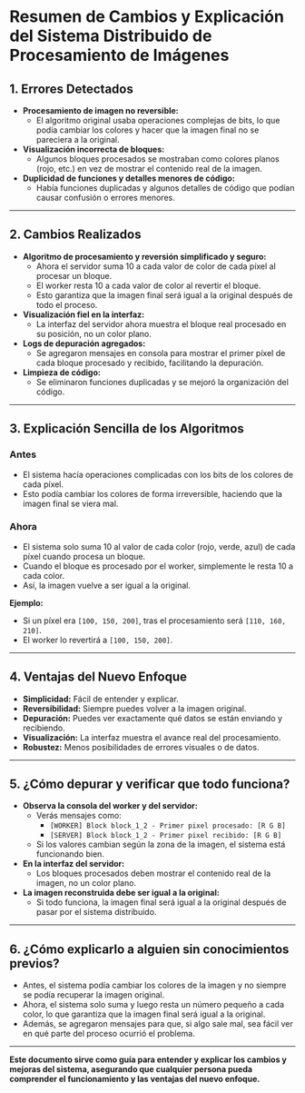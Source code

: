 # Resumen de Cambios y Explicación del Sistema Distribuido de Procesamiento de Imágenes

## 1. Errores Detectados

- **Procesamiento de imagen no reversible:**
  - El algoritmo original usaba operaciones complejas de bits, lo que podía cambiar los colores y hacer que la imagen final no se pareciera a la original.
- **Visualización incorrecta de bloques:**
  - Algunos bloques procesados se mostraban como colores planos (rojo, etc.) en vez de mostrar el contenido real de la imagen.
- **Duplicidad de funciones y detalles menores de código:**
  - Había funciones duplicadas y algunos detalles de código que podían causar confusión o errores menores.

---

## 2. Cambios Realizados

- **Algoritmo de procesamiento y reversión simplificado y seguro:**
  - Ahora el servidor suma 10 a cada valor de color de cada píxel al procesar un bloque.
  - El worker resta 10 a cada valor de color al revertir el bloque.
  - Esto garantiza que la imagen final será igual a la original después de todo el proceso.
- **Visualización fiel en la interfaz:**
  - La interfaz del servidor ahora muestra el bloque real procesado en su posición, no un color plano.
- **Logs de depuración agregados:**
  - Se agregaron mensajes en consola para mostrar el primer píxel de cada bloque procesado y recibido, facilitando la depuración.
- **Limpieza de código:**
  - Se eliminaron funciones duplicadas y se mejoró la organización del código.

---

## 3. Explicación Sencilla de los Algoritmos

### Antes
- El sistema hacía operaciones complicadas con los bits de los colores de cada píxel.
- Esto podía cambiar los colores de forma irreversible, haciendo que la imagen final se viera mal.

### Ahora
- El sistema solo suma 10 al valor de cada color (rojo, verde, azul) de cada píxel cuando procesa un bloque.
- Cuando el bloque es procesado por el worker, simplemente le resta 10 a cada color.
- Así, la imagen vuelve a ser igual a la original.

**Ejemplo:**
- Si un píxel era `[100, 150, 200]`, tras el procesamiento será `[110, 160, 210]`.
- El worker lo revertirá a `[100, 150, 200]`.

---

## 4. Ventajas del Nuevo Enfoque

- **Simplicidad:** Fácil de entender y explicar.
- **Reversibilidad:** Siempre puedes volver a la imagen original.
- **Depuración:** Puedes ver exactamente qué datos se están enviando y recibiendo.
- **Visualización:** La interfaz muestra el avance real del procesamiento.
- **Robustez:** Menos posibilidades de errores visuales o de datos.

---

## 5. ¿Cómo depurar y verificar que todo funciona?

- **Observa la consola del worker y del servidor:**
  - Verás mensajes como:
    - `[WORKER] Block block_1_2 - Primer pixel procesado: [R G B]`
    - `[SERVER] Block block_1_2 - Primer pixel recibido: [R G B]`
  - Si los valores cambian según la zona de la imagen, el sistema está funcionando bien.
- **En la interfaz del servidor:**
  - Los bloques procesados deben mostrar el contenido real de la imagen, no un color plano.
- **La imagen reconstruida debe ser igual a la original:**
  - Si todo funciona, la imagen final será igual a la original después de pasar por el sistema distribuido.

---

## 6. ¿Cómo explicarlo a alguien sin conocimientos previos?

- Antes, el sistema podía cambiar los colores de la imagen y no siempre se podía recuperar la imagen original.
- Ahora, el sistema solo suma y luego resta un número pequeño a cada color, lo que garantiza que la imagen final será igual a la original.
- Además, se agregaron mensajes para que, si algo sale mal, sea fácil ver en qué parte del proceso ocurrió el problema.

---

**Este documento sirve como guía para entender y explicar los cambios y mejoras del sistema, asegurando que cualquier persona pueda comprender el funcionamiento y las ventajas del nuevo enfoque.** 